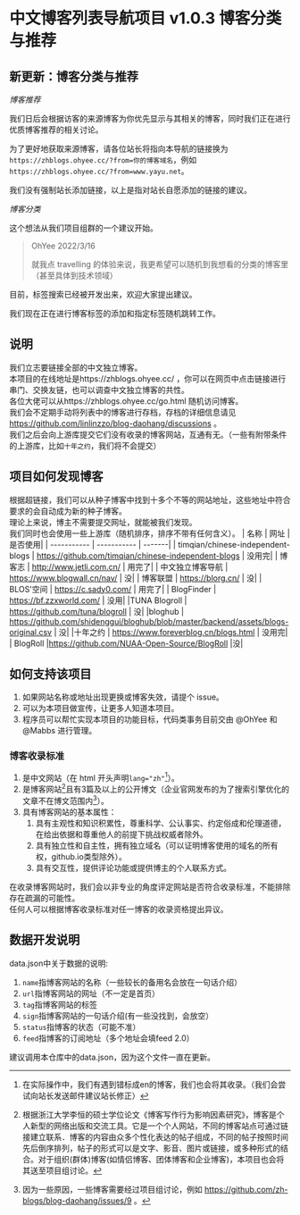 # 中文博客列表导航项目 v1.0.3 博客分类与推荐
## 新更新：博客分类与推荐
*博客推荐*

我们日后会根据访客的来源博客为你优先显示与其相关的博客，同时我们正在进行优质博客推荐的相关讨论。     

为了更好地获取来源博客，请各位站长将指向本导航的链接换为`https://zhblogs.ohyee.cc/?from=你的博客域名`，例如`https://zhblogs.ohyee.cc/?from=www.yayu.net`。 

我们没有强制站长添加链接，以上是指对站长自愿添加的链接的建议。       

*博客分类*

这个想法从我们项目组群的一个建议开始。

> OhYee 2022/3/16
> 
>就我点 travelling 的体验来说，我更希望可以随机到我想看的分类的博客里（甚至具体到技术领域）

目前，标签搜索已经被开发出来，欢迎大家提出建议。

我们现在正在进行博客标签的添加和指定标签随机跳转工作。
## 说明
我们立志要链接全部的中文独立博客。    
本项目的在线地址是https://zhblogs.ohyee.cc/ ，你可以在网页中点击链接进行串门、交换友链，也可以调查中文独立博客的共性。        
各位大佬可以从https://zhblogs.ohyee.cc/go.html 随机访问博客。        
我们会不定期手动将列表中的博客进行存档，存档的详细信息请见 https://github.com/linlinzzo/blog-daohang/discussions 。    
我们之后会向上游库提交它们没有收录的博客网站，互通有无。（一些有附带条件的上游库，比如`十年之约`，我们将不会提交）

## 项目如何发现博客
根据超链接，我们可以从种子博客中找到十多个不等的网站地址，这些地址中符合要求的会自动成为新的种子博客。     
理论上来说，博主不需要提交网址，就能被我们发现。  
我们同时也会使用一些上游库（随机排序，排序不带有任何含义）。
| 名称      | 网址 | 是否使用|
| ----------- | ----------- | -------|
| timqian/chinese-independent-blogs      | https://github.com/timqian/chinese-independent-blogs    | 没用完|
| 博客志   | http://www.jetli.com.cn/    | 用完了|
| 中文独立博客导航   | https://www.blogwall.cn/nav/    | 没|
| 博客联盟   | https://blorg.cn/    | 没|
| BLOS'空间   | https://c.sady0.com/   | 用完了|
| BlogFinder   | https://bf.zzxworld.com/  | 没用|
|TUNA Blogroll   | https://github.com/tuna/blogroll | 没|
|bloghub   | https://github.com/shidenggui/bloghub/blob/master/backend/assets/blogs-original.csv | 没|
|十年之约   | https://www.foreverblog.cn/blogs.html | 没用完|
|  BlogRoll  |https://github.com/NUAA-Open-Source/BlogRoll |没|

## 如何支持该项目
1. 如果网站名称或地址出现更换或博客失效，请提个 issue。        
2. 可以为本项目做宣传，让更多人知道本项目。         
3. 程序员可以帮忙实现本项目的功能目标，代码类事务目前交由 @OhYee 和 @Mabbs 进行管理。       
### 博客收录标准
1. 是中文网站（在 html 开头声明`lang="zh"`[^1]）。
2. 是博客网站[^2]且有3篇及以上的公开博文（企业官网发布的为了搜索引擎优化的文章不在博文范围内[^3]）。
3. 具有博客网站的基本属性：
    1. 具有主观性和知识积累性，尊重科学、公认事实、约定俗成和伦理道德，在给出依据和尊重他人的前提下挑战权威者除外。
    2. 具有独立性和自主性，拥有独立域名（可以证明博客使用的域名的所有权，github.io类型除外）。
    3. 具有交互性，提供评论功能或提供博主的个人联系方式。

在收录博客网站时，我们会以非专业的角度评定网站是否符合收录标准，不能排除存在疏漏的可能性。      
任何人可以根据博客收录标准对任一博客的收录资格提出异议。 

[^1]: 在实际操作中，我们有遇到错标成en的博客，我们也会将其收录。（我们会尝试向站长发送邮件建议站长修正）
[^2]: 根据浙江大学李恒的硕士学位论文《博客写作行为影响因素研究》，博客是个人新型的网络出版和交流工具。它是一个个人网站，不同的博客站点可通过链接建立联系．博客的内容由众多个性化表达的帖子组成，不同的帖子按照时间先后倒序排列，帖子的形式可以是文字、影音、图片或链接，或多种形式的结合。对于组织(群体)博客(如情侣博客、团体博客和企业博客)，本项目也会将其送至项目组讨论。
[^3]: 因为一些原因，一些博客需要经过项目组讨论，例如 https://github.com/zh-blogs/blog-daohang/issues/9 。  

## 数据开发说明
data.json中关于数据的说明:

1. `name`指博客网站的名称（一些较长的备用名会放在一句话介绍）
2. `url`指博客网站的网址（不一定是首页）
3. `tag`指博客网站的标签
4. `sign`指博客网站的一句话介绍(有一些没找到，会放空）
5. `status`指博客的状态（可能不准）
6. `feed`指博客的订阅地址（多个地址会填feed 2.0）

建议调用本仓库中的data.json，因为这个文件一直在更新。
